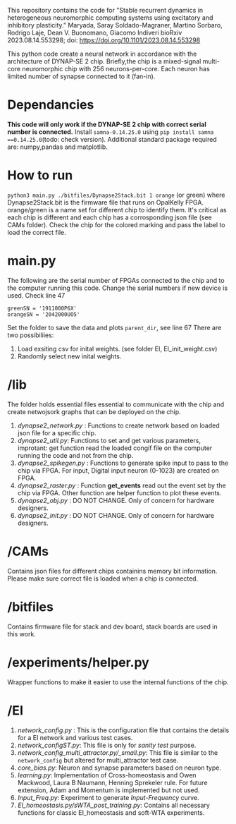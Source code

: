 This repository contains the code for "Stable recurrent dynamics in heterogeneous neuromorphic computing systems using excitatory and inhibitory plasticity." Maryada, Saray Soldado-Magraner, Martino Sorbaro, Rodrigo Laje, Dean V. Buonomano, Giacomo Indiveri bioRxiv 2023.08.14.553298; doi: https://doi.org/10.1101/2023.08.14.553298 

This python code create a neural network in accordance with the architecture of DYNAP-SE 2 chip. Briefly,the chip is a mixed-signal multi-core neuromorphic chip with 256 neurons-per-core. Each neuron has limited number of synapse connected to it (fan-in). 
# Dependancies
**This code will only work if the DYNAP-SE 2 chip with correct serial number is connected.**
Install `samna-0.14.25.0` using `pip install samna ==0.14.25.0`(todo: check version). Additional standard package required are: numpy,pandas and matplotlib. 

# How to run 
`python3 main.py ./bitfiles/Dynapse2Stack.bit 1 orange` (or green) where Dynapse2Stack.bit is the firmware file that runs on OpalKelly FPGA. orange/green is a name set for different chip to identify them. It's critical as each chip is different and each chip has a corrosponding json file (see CAMs folder). Check the chip for the colored marking and pass the label to load the correct file.

# main.py 

The following are the serial number of FPGAs connected to the chip and to the computer running this code. Change the serial numbers if new device is used. Check line 47

```
greenSN = '1911000P6X'
orangeSN = '2042000UO5'
```

Set the folder to save the data and plots `parent_dir`, see line 67 
There are two possibiliies:
1. Load exsiting csv for inital weights. (see folder EI, EI_init_weight.csv)
2. Randomly select new inital weights.

# /lib

The folder holds essential files essential to communicate with the chip and create netwojsork graphs that can be deployed on the chip.   

1. *dynapse2_network.py* : Functions to create network based on loaded json file for a specific chip.
2. *dynapse2_util.py*: Functions to set and get various parameters, improtant: get function read the loaded congif file on the computer running the code and not from the chip.
3. *dynapse2_spikegen.py* :  Functions to generate spike input to pass to the chip via FPGA. For input, Digital input neuron (0-1023) are created on FPGA.
4. *dynapse2_raster.py* : Function **get_events** read out the event set by the chip via FPGA. Other function are helper function to plot these events.
5. *dynapse2_obj.py* : DO NOT CHANGE.  Only of concern for hardware designers.
6. *dynapse2_init.py* : DO NOT CHANGE. Only of concern for hardware designers.

# /CAMs
Contains json files for different chips containins memory bit information. Please make sure correct file is loaded when a chip is connected. 

# /bitfiles
Contains firmware file for stack and dev board, stack boards are used in this work. 

# /experiments/helper.py
Wrapper functions to make it easier to use the internal functions of the chip. 

# /EI 

1. *network_config.py* : This is the configuration file that contains the details for a EI network and various test cases.
2. *network_configST.py*: This file is only for *sanity test* purpose.
3. *network_config_multi_attractor.py/_small.py*: This file is similar to the `network_config` but altered for multi_attractor test case.
4. *core_bias.py*: Neuron and synapse parameters based on neuron type.
5. *learning.py*: Implementation of Cross-homeostasis and Owen Mackwood, Laura B Naumann, Henning Sprekeler rule. For future extension, Adam and Momentum is implemented but not used.
6. *Input_Freq.py*: Experiment to generate *Input-Frequency* curve.
7. *EI_homeostasis.py/sWTA_post_training.py*: Contains all necessary functions for classic EI_homeostasis and soft-WTA experiments.
